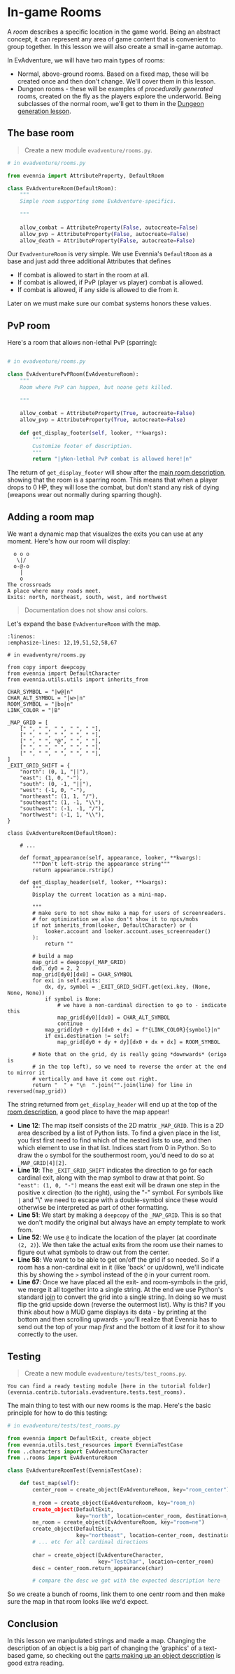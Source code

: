 # In-game Rooms 

A _room_ describes a specific location in the game world. Being an abstract concept, it can represent any area of game content that is convenient to group together.  In this lesson we will also create a small in-game automap.

In EvAdventure, we will have two main types of rooms: 
- Normal, above-ground rooms. Based on a fixed map, these will be created once and then don't change. We'll cover them in this lesson. 
- Dungeon rooms - these will be examples of _procedurally generated_ rooms, created on the fly as the players explore the underworld. Being subclasses of the normal room, we'll get to them in the [Dungeon generation lesson](./Beginner-Tutorial-Dungeon.md).

## The base room

> Create a new module `evadventure/rooms.py`.

```python
# in evadventure/rooms.py

from evennia import AttributeProperty, DefaultRoom

class EvAdventureRoom(DefaultRoom):
	"""
    Simple room supporting some EvAdventure-specifics.
 
    """
 
    allow_combat = AttributeProperty(False, autocreate=False)
    allow_pvp = AttributeProperty(False, autocreate=False)
    allow_death = AttributeProperty(False, autocreate=False)

``` 

Our `EvadventureRoom` is very simple. We use Evennia's `DefaultRoom` as a base and just add three additional Attributes that defines 

- If combat is allowed to start in the room at all. 
- If combat is allowed, if PvP (player vs player) combat is allowed.
- If combat is allowed, if any side is allowed to die from it.

Later on we must make sure our combat systems honors these values.

## PvP room 

Here's a room that allows non-lethal PvP (sparring):

```python

# in evadventure/rooms.py

class EvAdventurePvPRoom(EvAdventureRoom):
    """
    Room where PvP can happen, but noone gets killed.
    
    """
    
    allow_combat = AttributeProperty(True, autocreate=False)
    allow_pvp = AttributeProperty(True, autocreate=False)
    
    def get_display_footer(self, looker, **kwargs):
        """
        Customize footer of description.
        """
        return "|yNon-lethal PvP combat is allowed here!|n"
```

The return of `get_display_footer` will show after the [main room description](../../../Components/Objects.md#changing-an-objects-appearance), showing that the room is a sparring room. This means that when a player drops to 0 HP, they will lose the combat, but don't stand any risk of dying (weapons wear out normally during sparring though).

## Adding a room map

We want a dynamic map that visualizes the exits you can use at any moment. Here's how our room will display: 

```shell
  o o o
   \|/
  o-@-o
    | 
    o
The crossroads 
A place where many roads meet. 
Exits: north, northeast, south, west, and northwest
```

> Documentation does not show ansi colors.

Let's expand the base `EvAdventureRoom` with the map.

```{code-block} python
:linenos: 
:emphasize-lines: 12,19,51,52,58,67

# in evadventyre/rooms.py

from copy import deepcopy
from evennia import DefaultCharacter
from evennia.utils.utils import inherits_from

CHAR_SYMBOL = "|w@|n"
CHAR_ALT_SYMBOL = "|w>|n"
ROOM_SYMBOL = "|bo|n"
LINK_COLOR = "|B"

_MAP_GRID = [
    [" ", " ", " ", " ", " "],
    [" ", " ", " ", " ", " "],
    [" ", " ", "@", " ", " "],
    [" ", " ", " ", " ", " "],
    [" ", " ", " ", " ", " "],
]
_EXIT_GRID_SHIFT = {
    "north": (0, 1, "||"),
    "east": (1, 0, "-"),
    "south": (0, -1, "||"),
    "west": (-1, 0, "-"),
    "northeast": (1, 1, "/"),
    "southeast": (1, -1, "\\"),
    "southwest": (-1, -1, "/"),
    "northwest": (-1, 1, "\\"),
}

class EvAdventureRoom(DefaultRoom): 

    # ... 

    def format_appearance(self, appearance, looker, **kwargs):
        """Don't left-strip the appearance string"""
        return appearance.rstrip()
 
    def get_display_header(self, looker, **kwargs):
        """
        Display the current location as a mini-map.
 
        """
        # make sure to not show make a map for users of screenreaders.
        # for optimization we also don't show it to npcs/mobs
        if not inherits_from(looker, DefaultCharacter) or (
            looker.account and looker.account.uses_screenreader()
        ):
            return ""
 
        # build a map
        map_grid = deepcopy(_MAP_GRID)
        dx0, dy0 = 2, 2
        map_grid[dy0][dx0] = CHAR_SYMBOL
        for exi in self.exits:
            dx, dy, symbol = _EXIT_GRID_SHIFT.get(exi.key, (None, None, None))
            if symbol is None:
                # we have a non-cardinal direction to go to - indicate this
                map_grid[dy0][dx0] = CHAR_ALT_SYMBOL
                continue
            map_grid[dy0 + dy][dx0 + dx] = f"{LINK_COLOR}{symbol}|n"
            if exi.destination != self:
                map_grid[dy0 + dy + dy][dx0 + dx + dx] = ROOM_SYMBOL
 
        # Note that on the grid, dy is really going *downwards* (origo is
        # in the top left), so we need to reverse the order at the end to mirror it
        # vertically and have it come out right.
        return "  " + "\n  ".join("".join(line) for line in reversed(map_grid))
```

The string returned from `get_display_header` will end up at the top of the [room description](../../../Components/Objects.md#changing-an-objects-description), a good place to have the map appear! 

- **Line 12**:  The map itself consists of the 2D matrix `_MAP_GRID`. This is a 2D area described by a list of Python lists. To find a given place in the list, you first first need to find which of the nested lists to use, and then which element to use in that list. Indices start from 0 in Python. So to draw the `o` symbol for the southermost room, you'd need to do so at `_MAP_GRID[4][2]`. 
- **Line 19**: The `_EXIT_GRID_SHIFT` indicates the direction to go for each cardinal exit, along with the map symbol to draw at that point. So `"east": (1, 0, "-")` means the east exit will be drawn one step in the positive x direction (to the right), using the "-" symbol. For symbols like `|` and "\\" we need to escape with a double-symbol since these would otherwise be interpreted as part of other formatting. 
- **Line 51**: We start by making a `deepcopy` of the `_MAP_GRID`. This is so that we don't modify the original but always have an empty template to work from. 
- **Line 52**: We use `@` to indicate the location of the player (at coordinate `(2, 2)`). We then take the actual exits from the room use their names to figure out what symbols to draw out from the center. 
- **Line 58**: We want to be able to get on/off the grid if so needed. So if a room has a non-cardinal exit in it (like 'back' or up/down), we'll indicate this by showing the `>` symbol instead of the `@` in your current room.
- **Line 67**: Once we have placed all the exit- and room-symbols in the grid, we merge it all together into a single string. At the end we use Python's standard [join](https://www.w3schools.com/python/ref_string_join.asp) to convert the grid into a single string. In doing so we must flip the grid upside down (reverse the outermost list). Why is this? If you think about how a MUD game displays its data - by printing at the bottom and then scrolling upwards - you'll realize that Evennia has to send out the top of your map _first_ and the bottom of it _last_ for it to show correctly to the user. 

## Testing 

> Create a new module `evadventure/tests/test_rooms.py`.

```{sidebar} 
You can find a ready testing module [here in the tutorial folder](evennia.contrib.tutorials.evadventure.tests.test_rooms).
```
The main thing to test with our new rooms is the map. Here's the basic principle for how to do this testing:

```python
# in evadventure/tests/test_rooms.py

from evennia import DefaultExit, create_object
from evennia.utils.test_resources import EvenniaTestCase
from ..characters import EvAdventureCharacter 
from ..rooms import EvAdventureRoom

class EvAdventureRoomTest(EvenniaTestCase): 

    def test_map(self): 
        center_room = create_object(EvAdventureRoom, key="room_center")
        
        n_room = create_object(EvAdventureRoom, key="room_n)
        create_object(DefaultExit, 
                      key="north", location=center_room, destination=n_room)
        ne_room = create_object(EvAdventureRoom, key="room=ne")
        create_object(DefaultExit,
			          key="northeast", location=center_room, destination=ne_room)
        # ... etc for all cardinal directions 
        
        char = create_object(EvAdventureCharacter, 
					         key="TestChar", location=center_room)					        
		desc = center_room.return_appearance(char)

        # compare the desc we got with the expected description here

```


So we create a bunch of rooms, link them to one centr room and then make sure the map in that room looks like we'd expect.

## Conclusion  

In this lesson we manipulated strings and made a map. Changing the description of an object is a big part of changing the 'graphics' of a text-based game, so checking out the [parts making up an object description](../../../Components/Objects.md#changing-an-objects-description) is good extra reading.